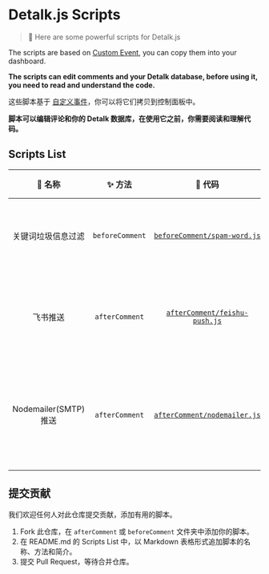 # Detalk.js Scripts

> :pushpin: Here are some powerful scripts for Detalk.js

The scripts are based on [Custom Event](https://detalk.js.org/server/custom-event.html), you can copy them into your dashboard.

**The scripts can edit comments and your Detalk database, before using it, you need to read and understand the code.**

这些脚本基于 [自定义事件](https://detalk.js.org/server/custom-event.html)，你可以将它们拷贝到控制面板中。

**脚本可以编辑评论和你的 Detalk 数据库，在使用它之前，你需要阅读和理解代码。**

## Scripts List

|        📝 名称        |     ✨ 方法     |                                                      🚀 代码                                                       |               🎨 简介                |
| :-------------------: | :-------------: | :----------------------------------------------------------------------------------------------------------------: | :----------------------------------: |
|  关键词垃圾信息过滤   | `beforeComment` |  [`beforeComment/spam-word.js`](https://github.com/detalkjs/awesome-scripts/blob/main/beforeComment/spam-word.js)  |        匹配关键词垃圾信息过滤        |
|       飞书推送        | `afterComment`  | [`afterComment/feishu-push.js`](https://github.com/detalkjs/awesome-scripts/blob/main/afterComment/feishu-push.js) |      评论完成后使用飞书推送通知      |
| Nodemailer(SMTP) 推送 | `afterComment`  |  [`afterComment/nodemailer.js`](https://github.com/detalkjs/awesome-scripts/blob/main/afterComment/nodemailer.js)  | 评论完成后使用 SMTP 推送邮件回复通知 |

## 提交贡献

我们欢迎任何人对此仓库提交贡献，添加有用的脚本。

1. Fork 此仓库，在 `afterComment` 或 `beforeComment` 文件夹中添加你的脚本。
2. 在 README.md 的 Scripts List 中，以 Markdown 表格形式追加脚本的名称、方法和简介。
3. 提交 Pull Request，等待合并仓库。
